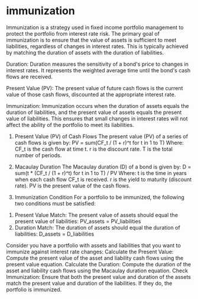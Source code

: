 # immunization

Immunization is a strategy used in fixed income portfolio management to protect the portfolio from interest rate risk. The primary goal of immunization is to ensure that the value of assets is sufficient to meet liabilities, regardless of changes in interest rates. This is typically achieved by matching the duration of assets with the duration of liabilities.

Duration:
Duration measures the sensitivity of a bond's price to changes in interest rates. It represents the weighted average time until the bond's cash flows are received.

Present Value (PV):
The present value of future cash flows is the current value of those cash flows, discounted at the appropriate interest rate.

Immunization:
Immunization occurs when the duration of assets equals the duration of liabilities, and the present value of assets equals the present value of liabilities. This ensures that small changes in interest rates will not affect the ability of the portfolio to meet its liabilities.


1. Present Value (PV) of Cash Flows
The present value (PV) of a series of cash flows is given by:
PV = sum(CF_t / (1 + r)^t for t in 1 to T)
Where:
CF_t is the cash flow at time t.
r is the discount rate.
T is the total number of periods.

2. Macaulay Duration
The Macaulay duration (D) of a bond is given by:
D = sum(t * (CF_t / (1 + r)^t) for t in 1 to T) / PV
Where:
t is the time in years when each cash flow CF_t is received.
r is the yield to maturity (discount rate).
PV is the present value of the cash flows.

4. Immunization Condition
For a portfolio to be immunized, the following two conditions must be satisfied:
1) Present Value Match:
The present value of assets should equal the present value of liabilities:
PV_assets = PV_liabilities
2) Duration Match:
The duration of assets should equal the duration of liabilities:
D_assets = D_liabilities


Consider you have a portfolio with assets and liabilities that you want to immunize against interest rate changes:
Calculate the Present Value:
Compute the present value of the asset and liability cash flows using the present value equation.
Calculate the Duration:
Compute the duration of the asset and liability cash flows using the Macaulay duration equation.
Check Immunization:
Ensure that both the present value and duration of the assets match the present value and duration of the liabilities. If they do, the portfolio is immunized.
